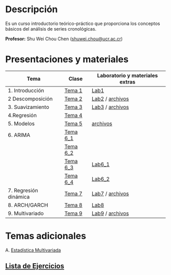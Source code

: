 # Descripción

Es un curso introductorio teórico-práctico que proporciona los conceptos
básicos del análisis de series cronológicas.

**Profesor:** Shu Wei Chou Chen (<shuwei.chou@ucr.ac.cr>)

# Presentaciones y materiales

| Tema | Clase | Laboratorio y materiales extras |
|----------------------|-------------------------|--------------------------|
| 1\. Introducción | [Tema 1](./Tema_1/presentacion.html) | [Lab1](./Tema_1/lab.html) |
| 2 Descomposición | [Tema 2](./Tema_2/presentacion.html) | [Lab2](./Tema_2/lab.html) / [archivos](./Tema_2/Tema_2.zip) |
| 3\. Suavizamiento | [Tema 3](./Tema_3/presentacion.html) | [Lab3](./Tema_3/lab.html) / [archivos](./Tema_3/Tema_3.zip) |
| 4.Regresión | [Tema 4](./Tema_4/presentacion.html) |  |
| 5\. Modelos | [Tema 5](./Tema_5/presentacion.html) | [archivos](./Tema_5/Tema_5.zip) |
| 6\. ARIMA | [Tema 6_1](./Tema_6/presentacion1.html) |  |
|  | [Tema 6_2](./Tema_6/presentacion2.html) |  |
|  | [Tema 6_3](./Tema_6/presentacion3.html) | [Lab6_1](./Tema_6/lab1.html) |
|  | [Tema 6_4](./Tema_6/presentacion4.html) | [Lab6_2](./Tema_6/lab2.html) |
| 7\. Regresión dinámica | [Tema 7](./Tema_7/presentacion.html) | [Lab7](./Tema_7/lab.html) / [archivos](./Tema_7/Tema_7.zip) |
| 8\. ARCH/GARCH | [Tema 8](./Tema_8/presentacion.html) | [Lab8](./Tema_8/lab.html) |
| 9\. Multivariado | [Tema 9](./Tema_9/presentacion.html) | [Lab9](./Tema_9/lab.html) / [archivos](./Tema_8/archivos.zip) |

# Temas adicionales

A. [Estadística Multivariada](./Aendice/presentacionA.html)

## [Lista de Ejercicios](https://shuwei325.github.io/series_ej/)
